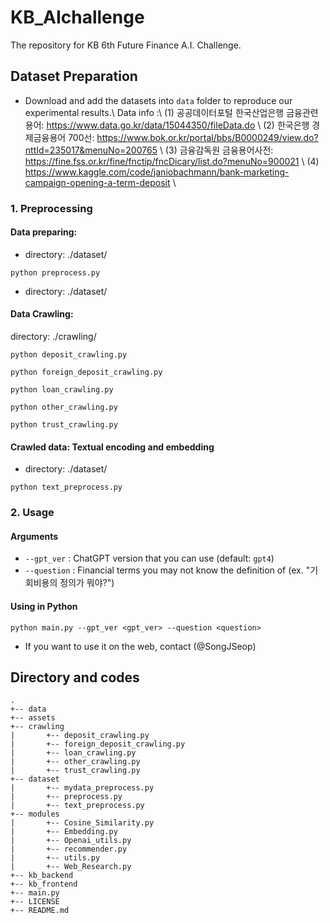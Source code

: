 # KB_AIchallenge
The repository for KB 6th Future Finance A.I. Challenge.
## Dataset Preparation

- Download and add the datasets into `data` folder to reproduce our experimental results.\\
Data info :\\
(1) 공공데이터포털 한국산업은행 금융관련 용어: https://www.data.go.kr/data/15044350/fileData.do \\
(2) 한국은행 경제금융용어 700선: https://www.bok.or.kr/portal/bbs/B0000249/view.do?nttId=235017&menuNo=200765 \\
(3) 금융감독원 금융용어사전: https://fine.fss.or.kr/fine/fnctip/fncDicary/list.do?menuNo=900021 \\
(4) https://www.kaggle.com/code/janiobachmann/bank-marketing-campaign-opening-a-term-deposit \\

### 1. Preprocessing 

#### Data preparing: 
- directory: ./dataset/

```
python preprocess.py  
```
- directory: ./dataset/

#### Data Crawling:
directory: ./crawling/

```
python deposit_crawling.py
```   
```
python foreign_deposit_crawling.py
```
```
python loan_crawling.py
```
```
python other_crawling.py
```
```
python trust_crawling.py
```

#### Crawled data: Textual encoding and embedding
- directory: ./dataset/
  
```
python text_preprocess.py
```

### 2. Usage 

#### Arguments

- `--gpt_ver` : ChatGPT version that you can use (default: `gpt4`)
- `--question` : Financial terms you may not know the definition of (ex. "기회비용의 정의가 뭐야?") 

#### Using in Python 

```
python main.py --gpt_ver <gpt_ver> --question <question> 
```
- If you want to use it on the web, contact (@SongJSeop)
 
## Directory and codes

```
.
+-- data
+-- assets
+-- crawling
|       +-- deposit_crawling.py
|       +-- foreign_deposit_crawling.py
|       +-- loan_crawling.py
|       +-- other_crawling.py
|       +-- trust_crawling.py
+-- dataset
|       +-- mydata_preprocess.py
|       +-- preprocess.py
|       +-- text_preprocess.py
+-- modules 
|       +-- Cosine_Similarity.py
|       +-- Embedding.py
|       +-- Openai_utils.py
|       +-- recommender.py
|       +-- utils.py
|       +-- Web_Research.py
+-- kb_backend
+-- kb_frontend
+-- main.py
+-- LICENSE
+-- README.md
```




